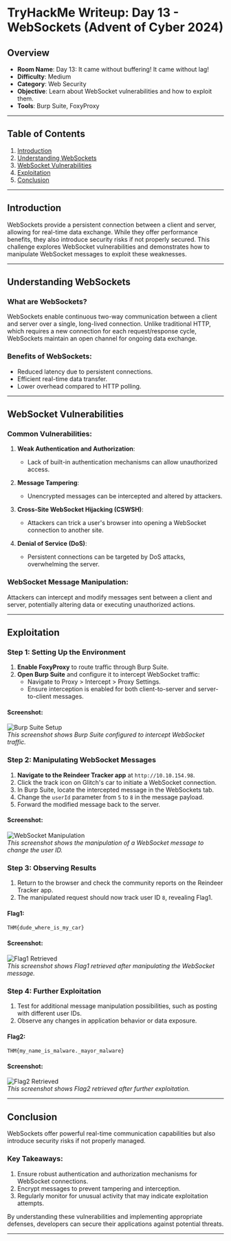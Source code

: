 # **TryHackMe Writeup: Day 13 - WebSockets (Advent of Cyber 2024)**

## **Overview**
- **Room Name**: Day 13: It came without buffering! It came without lag!
- **Difficulty**: Medium
- **Category**: Web Security
- **Objective**: Learn about WebSocket vulnerabilities and how to exploit them.
- **Tools**: Burp Suite, FoxyProxy

---

## **Table of Contents**
1. [Introduction](#introduction)
2. [Understanding WebSockets](#understanding-websockets)
3. [WebSocket Vulnerabilities](#websocket-vulnerabilities)
4. [Exploitation](#exploitation)
5. [Conclusion](#conclusion)

---

## **Introduction**

WebSockets provide a persistent connection between a client and server, allowing for real-time data exchange. While they offer performance benefits, they also introduce security risks if not properly secured. This challenge explores WebSocket vulnerabilities and demonstrates how to manipulate WebSocket messages to exploit these weaknesses.

---

## **Understanding WebSockets**

### What are WebSockets?
WebSockets enable continuous two-way communication between a client and server over a single, long-lived connection. Unlike traditional HTTP, which requires a new connection for each request/response cycle, WebSockets maintain an open channel for ongoing data exchange.

### Benefits of WebSockets:
- Reduced latency due to persistent connections.
- Efficient real-time data transfer.
- Lower overhead compared to HTTP polling.

---

## **WebSocket Vulnerabilities**

### Common Vulnerabilities:
1. **Weak Authentication and Authorization**:
   - Lack of built-in authentication mechanisms can allow unauthorized access.
   
2. **Message Tampering**:
   - Unencrypted messages can be intercepted and altered by attackers.

3. **Cross-Site WebSocket Hijacking (CSWSH)**:
   - Attackers can trick a user's browser into opening a WebSocket connection to another site.

4. **Denial of Service (DoS)**:
   - Persistent connections can be targeted by DoS attacks, overwhelming the server.

### WebSocket Message Manipulation:
Attackers can intercept and modify messages sent between a client and server, potentially altering data or executing unauthorized actions.

---

## **Exploitation**

### Step 1: Setting Up the Environment

1. **Enable FoxyProxy** to route traffic through Burp Suite.
2. **Open Burp Suite** and configure it to intercept WebSocket traffic:
   - Navigate to Proxy > Intercept > Proxy Settings.
   - Ensure interception is enabled for both client-to-server and server-to-client messages.

#### Screenshot:
![Burp Suite Setup](images/burp-suite-setup.png)  
*This screenshot shows Burp Suite configured to intercept WebSocket traffic.*

### Step 2: Manipulating WebSocket Messages

1. **Navigate to the Reindeer Tracker app** at `http://10.10.154.98`.
2. Click the track icon on Glitch's car to initiate a WebSocket connection.
3. In Burp Suite, locate the intercepted message in the WebSockets tab.
4. Change the `userId` parameter from `5` to `8` in the message payload.
5. Forward the modified message back to the server.

#### Screenshot:
![WebSocket Manipulation](images/websocket-manipulation.png)  
*This screenshot shows the manipulation of a WebSocket message to change the user ID.*

### Step 3: Observing Results

1. Return to the browser and check the community reports on the Reindeer Tracker app.
2. The manipulated request should now track user ID `8`, revealing Flag1.

#### Flag1:
```
THM{dude_where_is_my_car}
```

#### Screenshot:
![Flag1 Retrieved](images/flag1-retrieved.png)  
*This screenshot shows Flag1 retrieved after manipulating the WebSocket message.*

### Step 4: Further Exploitation

1. Test for additional message manipulation possibilities, such as posting with different user IDs.
2. Observe any changes in application behavior or data exposure.

#### Flag2:
```
THM{my_name_is_malware._mayor_malware}
```

#### Screenshot:
![Flag2 Retrieved](images/flag2-retrieved.png)  
*This screenshot shows Flag2 retrieved after further exploitation.*

---

## **Conclusion**

WebSockets offer powerful real-time communication capabilities but also introduce security risks if not properly managed.

### Key Takeaways:
1. Ensure robust authentication and authorization mechanisms for WebSocket connections.
2. Encrypt messages to prevent tampering and interception.
3. Regularly monitor for unusual activity that may indicate exploitation attempts.

By understanding these vulnerabilities and implementing appropriate defenses, developers can secure their applications against potential threats.

---